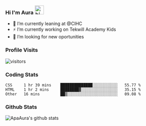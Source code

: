 ### Hi I'm Aura <img src="https://user-images.githubusercontent.com/1303154/88677602-1635ba80-d120-11ea-84d8-d263ba5fc3c0.gif" width="28px" alt="hi">

- 🔭 I’m currently leaning at @CIHC
- ⚡ I’m currently working on Tekwill Academy Kids
- 🤔 I’m looking for new oportunities


### Profile Visits 

![visitors](https://visitor-badge.glitch.me/badge?page_id=ApaAura.ApaAura)


### Coding Stats

<!--START_SECTION:waka-->

```text
CSS     1 hr 39 mins    ██████████████░░░░░░░░░░░   55.77 %
HTML    1 hr 2 mins     ████████▓░░░░░░░░░░░░░░░░   35.15 %
Other   16 mins         ██▒░░░░░░░░░░░░░░░░░░░░░░   09.08 %
```

<!--END_SECTION:waka-->

### Github Stats

![ApaAura's github stats](https://github-readme-stats.vercel.app/api?username=ApaAura&count_private=true&theme=tokyonight&hide=contribs,prs)
